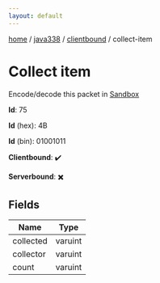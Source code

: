 ```yaml
---
layout: default
---
```


[home](/)  /  [java338](/protocol/java338)  /  [clientbound](/protocol/java338/clientbound)  /  collect-item

# Collect item

Encode/decode this packet in [Sandbox](../../../sandbox/java338#clientbound.collect_item)

**Id**: 75

**Id** (hex): 4B

**Id** (bin): 01001011

**Clientbound**: ✔️

**Serverbound**: ✖️

## Fields

Name | Type
---|---
collected | varuint
collector | varuint
count | varuint
